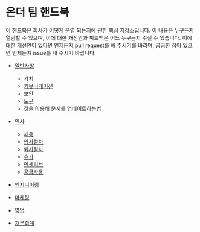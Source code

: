 # 온더 팀 핸드북
이 핸드북은 회사가 어떻게 운영 되는지에 관한 핵심 저장소입니다. 이 내용은 누구든지 열람할 수 있으며, 이에 대한 개선안과 피드백은 어느 누구든지 주실 수 있습니다. 이에 대한 개선안이 있다면 언제든지 pull request를 해 주시기를 바라며, 궁금한 점이 있으면 언제든지 issue를 내 주시기 바랍니다.


* [일반사항](./general/GENERAL.md)
  * [가치]()
  * [커뮤니케이션]()
  * [보안]()
  * [도구]()
  * [깃을 이용해 문서를 업데이트하는법]()

* [인사]()
  * [채용]()
  * [입사절차]()
  * [퇴사절차]()
  * [휴가]()
  * [인센티브]()
  * [공금사용]()

* [엔지니어링]()

* [마케팅]()

* [영업]()

* [재무회계]()
